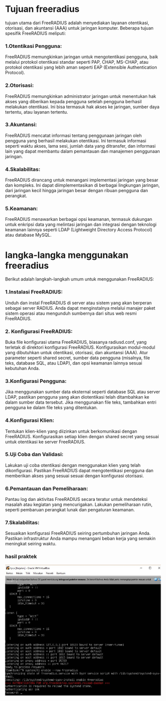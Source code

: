 ---
---
# Tujuan freeradius
tujuan utama dari FreeRADIUS adalah menyediakan layanan otentikasi, otorisasi, dan akuntansi (AAA) untuk jaringan komputer. Beberapa tujuan spesifik FreeRADIUS meliputi:
### 1.Otentikasi Pengguna: 
FreeRADIUS memungkinkan jaringan untuk mengotentikasi pengguna, baik melalui protokol otentikasi standar seperti PAP, CHAP, MS-CHAP, atau protokol otentikasi yang lebih aman seperti EAP (Extensible Authentication Protocol).
### 2.Otorisasi: 
FreeRADIUS memungkinkan administrator jaringan untuk menentukan hak akses yang diberikan kepada pengguna setelah pengguna berhasil melakukan otentikasi. Ini bisa termasuk hak akses ke jaringan, sumber daya tertentu, atau layanan tertentu.
### 3.Akuntansi:
FreeRADIUS mencatat informasi tentang penggunaan jaringan oleh pengguna yang berhasil melakukan otentikasi. Ini termasuk informasi seperti waktu akses, lama sesi, jumlah data yang ditransfer, dan informasi lain yang dapat membantu dalam pemantauan dan manajemen penggunaan jaringan.
### 4.Skalabilitas: 
FreeRADIUS dirancang untuk menangani implementasi jaringan yang besar dan kompleks. Ini dapat diimplementasikan di berbagai lingkungan jaringan, dari jaringan kecil hingga jaringan besar dengan ribuan pengguna dan perangkat.
### 5.Keamanan: 
FreeRADIUS menawarkan berbagai opsi keamanan, termasuk dukungan untuk enkripsi data yang melintasi jaringan dan integrasi dengan teknologi keamanan lainnya seperti LDAP (Lightweight Directory Access Protocol) atau database MySQL.
# langka-langka menggunakan freeradius
Berikut adalah langkah-langkah umum untuk menggunakan FreeRADIUS:
### 1.Instalasi FreeRADIUS:
Unduh dan instal FreeRADIUS di server atau sistem yang akan berperan sebagai server RADIUS. Anda dapat menginstalnya melalui manajer paket sistem operasi atau mengunduh sumbernya dari situs web resmi FreeRADIUS.
### 2. Konfigurasi FreeRADIUS:
Buka file konfigurasi utama FreeRADIUS, biasanya radiusd.conf, yang terletak di direktori konfigurasi FreeRADIUS.
Konfigurasikan modul-modul yang dibutuhkan untuk otentikasi, otorisasi, dan akuntansi (AAA).
Atur parameter seperti shared secret, sumber data pengguna (misalnya, file teks, database SQL, atau LDAP), dan opsi keamanan lainnya sesuai kebutuhan Anda.
### 3.Konfigurasi Pengguna:
Jika menggunakan sumber data eksternal seperti database SQL atau server LDAP, pastikan pengguna yang akan diotentikasi telah ditambahkan ke dalam sumber data tersebut.
Jika menggunakan file teks, tambahkan entri pengguna ke dalam file teks yang ditentukan.
### 4.Konfigurasi Klien:
Tentukan klien-klien yang diizinkan untuk berkomunikasi dengan FreeRADIUS.
Konfigurasikan setiap klien dengan shared secret yang sesuai untuk otentikasi ke server FreeRADIUS.
### 5.Uji Coba dan Validasi:
Lakukan uji coba otentikasi dengan menggunakan klien yang telah dikonfigurasi.
Pastikan FreeRADIUS dapat mengotentikasi pengguna dan memberikan akses yang sesuai sesuai dengan konfigurasi otorisasi.
### 6.Pemantauan dan Pemeliharaan:
Pantau log dan aktivitas FreeRADIUS secara teratur untuk mendeteksi masalah atau kegiatan yang mencurigakan.
Lakukan pemeliharaan rutin, seperti pembaruan perangkat lunak dan pengaturan keamanan.
### 7.Skalabilitas:
Sesuaikan konfigurasi FreeRADIUS seiring pertumbuhan jaringan Anda.
Pastikan infrastruktur Anda mampu menangani beban kerja yang semakin meningkat seiring waktu.

### hasil praktek
![assets](/assets/Capture.JPG2024-03-05-freeradius.JPG)
